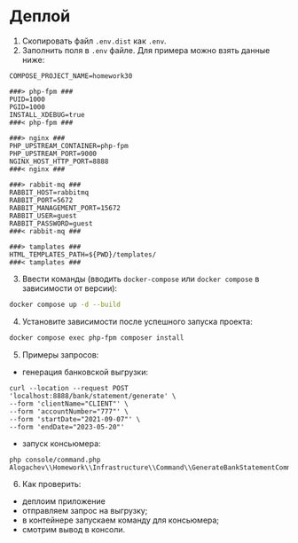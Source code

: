 # Деплой

1) Скопировать файл `.env.dist` как `.env`.
2) Заполнить поля в `.env` файле. Для примера можно взять данные ниже:

```dotenv
COMPOSE_PROJECT_NAME=homework30

###> php-fpm ###
PUID=1000
PGID=1000
INSTALL_XDEBUG=true
###< php-fpm ###

###> nginx ###
PHP_UPSTREAM_CONTAINER=php-fpm
PHP_UPSTREAM_PORT=9000
NGINX_HOST_HTTP_PORT=8888
###< nginx ###

###> rabbit-mq ###
RABBIT_HOST=rabbitmq
RABBIT_PORT=5672
RABBIT_MANAGEMENT_PORT=15672
RABBIT_USER=guest
RABBIT_PASSWORD=guest
###< rabbit-mq ###

###> tamplates ###
HTML_TEMPLATES_PATH=${PWD}/templates/
###< tamplates ###
```

3) Ввести команды (вводить `docker-compose` или `docker compose` в зависимости от версии):

```bash
docker compose up -d --build
```

4) Установите зависимости после успешного запуска проекта:

```bash
docker compose exec php-fpm composer install
```

5) Примеры запросов:

- генерация банковской выгрузки:
```shell
curl --location --request POST 'localhost:8888/bank/statement/generate' \
--form 'clientName="CLIENT"' \
--form 'accountNumber="777"' \
--form 'startDate="2021-09-07"' \
--form 'endDate="2023-05-20"'
```

- запуск консьюмера:

```shell
php console/command.php Alogachev\\Homework\\Infrastructure\\Command\\GenerateBankStatementCommand
```

6) Как проверить:
- деплоим приложение
- отправляем запрос на выгрузку;
- в контейнере запускаем команду для консьюмера;
- смотрим вывод в консоли.
